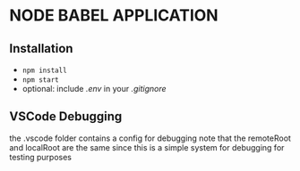 # NODE BABEL APPLICATION

## Installation

* `npm install`
* `npm start`
* optional: include *.env* in your *.gitignore*

## VSCode Debugging

the .vscode folder contains a config for debugging note that the remoteRoot and localRoot are the same since this is a simple system for debugging
for testing purposes
